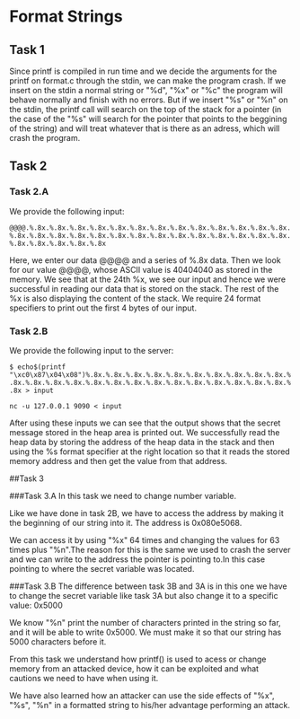 # Format Strings

## Task 1
Since printf is compiled in run time and we decide the arguments for the printf on format.c through the stdin, we can make the program crash. If we insert on the stdin a normal string or "%d", "%x" or "%c" the program will behave normally and finish with no errors. But if we insert "%s" or "%n" on the stdin, the printf call will search on the top of the stack for a pointer (in the case of the "%s" will search for the pointer that points to the beggining of the string) and will treat whatever that is there as an adress, which will crash the program.

## Task 2

### Task 2.A
We provide the following input:

`@@@@.%.8x.%.8x.%.8x.%.8x.%.8x.%.8x.%.8x.%.8x.%.8x.%.8x.%.8x.%.8x.%.8x.%.8x.%.8x.%.8x.%.8x.%.8x.%.8x.%.8x.%.8x.%.8x.%.8x.%.8x.%.8x.%.8x.%.8x.%.8x.%.8x.%.8x.%.8x.%.8x`

Here, we enter our data @@@@ and a series of %.8x data. Then we look for our value @@@@, whose ASCII value is 40404040 as stored in the memory. We see that at the 24th %x, we see our input and hence we were successful in reading our data that is stored on the stack. The rest of the
%x is also displaying the content of the stack. We require 24 format specifiers to print out the first 4 bytes of our input.


### Task 2.B
We provide the following input to the server:

`$ echo$(printf "\xc0\x87\x04\x08")%.8x.%.8x.%.8x.%.8x.%.8x.%.8x.%.8x.%.8x.%.8x.%.8x.%.8x.%.8x.%.8x.%.8x.%.8x.%.8x.%.8x.%.8x.%.8x.%.8x.%.8x.%.8x.%.8x.%.8x.%.8x > input`

`nc -u 127.0.0.1 9090 < input `

After using these inputs we can see that the output shows that the secret message stored in the heap area is printed out.
We successfully read the heap data by storing the address of the heap data in the stack and then using the %s format specifier at the right location so that it reads the stored memory address and then get the value from that address.


##Task 3

###Task 3.A
In this task we need to change number variable.


Like we have done in task 2B, we have to access the address by making it the beginning of our string into it. The address is 0x080e5068.


We can access it by using "%x" 64 times and changing the values for 63 times plus "%n".The reason for this is the same we used to crash the server and we can write to the address the pointer is pointing to.In this case pointing to where the secret variable was located.


###Task 3.B
The difference between task 3B and 3A is in this one we have to change the secret variable like task 3A but also change it to a specific value: 0x5000

We know "%n" print the number of characters printed in the string so far, and it will be able to write 0x5000. We must make it so that our string has 5000 characters before it.


From this task we understand how printf() is used to acess or change memory from an attacked device, how it can be exploited and what cautions we need to have when using it.

We have also learned how an attacker can use the side effects of "%x", "%s", "%n" in a formatted string to his/her advantage performing an attack.

